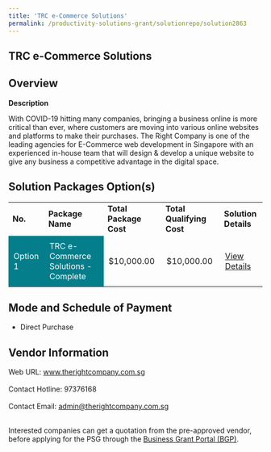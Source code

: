 ```yaml
---
title: 'TRC e-Commerce Solutions'
permalink: /productivity-solutions-grant/solutionrepo/solution2863
---
```


## TRC e-Commerce Solutions

## Overview

**Description**

With COVID-19 hitting many companies, bringing a business online is more critical than ever, where customers are moving into various online websites and platforms to make their purchases. The Right Company is one of the leading agencies for E-Commerce web development in Singapore with an experienced in-house team that will design & develop a unique website to give any business a competitive advantage in the digital space.

## Solution Packages Option(s)

<table>
<tr>
<td><b>No.</b></td>
<td><b>Package Name</b></td>
<td><b>Total Package Cost</b></td>
<td><b>Total Qualifying Cost</b></td>
<td><b>Solution Details</b></td>
</tr>
<tr>
<td style='padding: 10px; background-color: #037E8A; color: #FFFFFF;'>Option 1</td>
<td style='padding: 10px; background-color: #037E8A; color: #FFFFFF;'>TRC e-Commerce Solutions - Complete</td>
<td style='padding: 10px;'>$10,000.00</td>
<td style='padding: 10px;'>$10,000.00</td>
<td style='padding: 10px;'><a href='https://www.gobusiness.gov.sg/images/psg/Right_Company_20210209_Desensitised_Annex_3.pdf' target='_blank'>View Details</a></td>
</tr>
</table>

## Mode and Schedule of Payment

 - Direct Purchase

## Vendor Information

 Web URL: www.therightcompany.com.sg <br><br>Contact Hotline: 97376168 <br><br>Contact Email: admin@therightcompany.com.sg <br><br>

Interested companies can get a quotation from the pre-approved vendor, before applying for the PSG through the <a href='https://www.businessgrants.gov.sg/' target='_blank' rel='noopener'>Business Grant Portal (BGP)</a>.

<script src="/jquery/resize-tables.js"></script>
